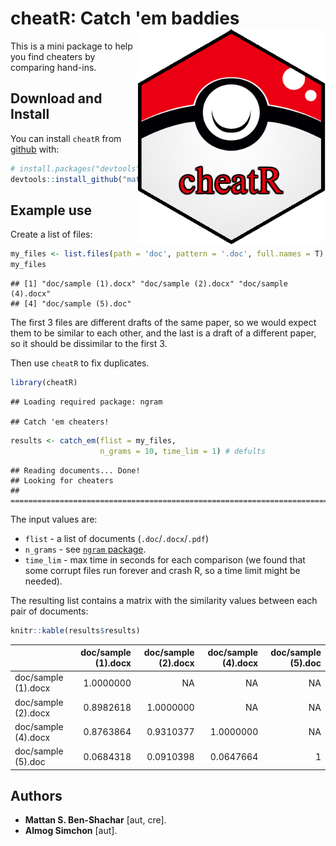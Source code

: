 
<!-- README.md is generated from README.Rmd. Please edit that file -->
cheatR: Catch 'em baddies <img src="doc\cheatRball.png" align="right" height="345" width="300"/>
================================================================================================

This is a mini package to help you find cheaters by comparing hand-ins.

Download and Install
--------------------

You can install `cheatR` from [github](https://github.com/mattansb/cheatR) with:

``` r
# install.packages("devtools")
devtools::install_github("mattansb/cheatR")
```

Example use
-----------

Create a list of files:

``` r
my_files <- list.files(path = 'doc', pattern = '.doc', full.names = T)
my_files
```

    ## [1] "doc/sample (1).docx" "doc/sample (2).docx" "doc/sample (4).docx"
    ## [4] "doc/sample (5).doc"

The first 3 files are different drafts of the same paper, so we would expect them to be similar to each other, and the last is a draft of a different paper, so it should be dissimilar to the first 3.

Then use `cheatR` to fix duplicates.

``` r
library(cheatR)
```

    ## Loading required package: ngram

    ## Catch 'em cheaters!

``` r
results <- catch_em(flist = my_files,
                    n_grams = 10, time_lim = 1) # defults
```

    ## Reading documents... Done!
    ## Looking for cheaters
    ## ===========================================================================Busted!

The input values are:

-   `flist` - a list of documents (`.doc`/`.docx`/`.pdf`)
-   `n_grams` - see [`ngram` package](https://github.com/wrathematics/ngram).
-   `time_lim` - max time in seconds for each comparison (we found that some corrupt files run forever and crash R, so a time limit might be needed).

The resulting list contains a matrix with the similarity values between each pair of documents:

``` r
knitr::kable(results$results)
```

|                     |  doc/sample (1).docx|  doc/sample (2).docx|  doc/sample (4).docx|  doc/sample (5).doc|
|---------------------|--------------------:|--------------------:|--------------------:|-------------------:|
| doc/sample (1).docx |            1.0000000|                   NA|                   NA|                  NA|
| doc/sample (2).docx |            0.8982618|            1.0000000|                   NA|                  NA|
| doc/sample (4).docx |            0.8763864|            0.9310377|            1.0000000|                  NA|
| doc/sample (5).doc  |            0.0684318|            0.0910398|            0.0647664|                   1|

Authors
-------

-   **Mattan S. Ben-Shachar** \[aut, cre\].
-   **Almog Simchon** \[aut\].
